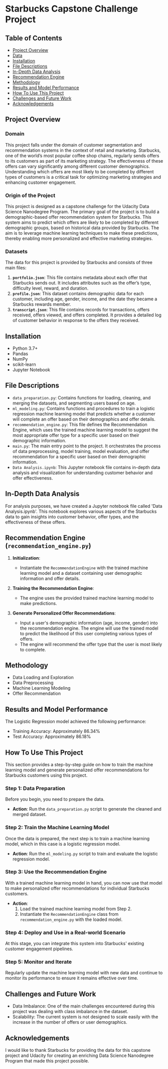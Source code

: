 # Starbucks Capstone Challenge Project

## Table of Contents

- [Project Overview](#project-overview)
- [Data](#data)
- [Installation](#installation)
- [File Descriptions](#file-descriptions)
- [In-Depth Data Analysis](#in-depth-data-analysis)
- [Recommendation Engine](#recommendation-engine)
- [Methodology](#methodology)
- [Results and Model Performance](#results-and-model-performance)
- [How To Use This Project](#how-to-use-this-project)
- [Challenges and Future Work](#challenges-and-future-work)
- [Acknowledgements](#acknowledgements)

## Project Overview

### Domain
This project falls under the domain of customer segmentation and recommendation systems in the context of retail and marketing. Starbucks, one of the world’s most popular coffee shop chains, regularly sends offers to its customers as part of its marketing strategy. The effectiveness of these offers can vary significantly among different customer demographics. Understanding which offers are most likely to be completed by different types of customers is a critical task for optimizing marketing strategies and enhancing customer engagement.

### Origin of the Project
This project is designed as a capstone challenge for the Udacity Data Science Nanodegree Program. The primary goal of the project is to build a demographic-based offer recommendation system for Starbucks. This system aims to predict which offers are likely to be completed by different demographic groups, based on historical data provided by Starbucks. The aim is to leverage machine learning techniques to make these predictions, thereby enabling more personalized and effective marketing strategies.

### Datasets
The data for this project is provided by Starbucks and consists of three main files:

1. **`portfolio.json`**: This file contains metadata about each offer that Starbucks sends out. It includes attributes such as the offer’s type, difficulty level, reward, and duration.
2. **`profile.json`**: This dataset contains demographic data for each customer, including age, gender, income, and the date they became a Starbucks rewards member.
3. **`transcript.json`**: This file contains records for transactions, offers received, offers viewed, and offers completed. It provides a detailed log of customer behavior in response to the offers they received.

## Installation

- Python 3.7+
- Pandas
- NumPy
- scikit-learn
- Jupyter Notebook

## File Descriptions

- `data_preparation.py`: Contains functions for loading, cleaning, and merging the datasets, and segmenting users based on age.
- `ml_modeling.py`: Contains functions and procedures to train a logistic regression machine learning model that predicts whether a customer will complete an offer based on their demographics and offer details.
- `recommendation_engine.py`: This file defines the Recommendation Engine, which uses the trained machine learning model to suggest the most appropriate offer type for a specific user based on their demographic information.
- `main.py`: The main entry point to the project. It orchestrates the process of data preprocessing, model training, model evaluation, and offer recommendation for a specific user based on their demographic information.
- `Data Analysis.ipynb`: This Jupyter notebook file contains in-depth data analysis and visualization for understanding customer behavior and offer effectiveness.

## In-Depth Data Analysis

For analysis purposes, we have created a Jupyter notebook file called 'Data Analysis.ipynb'. This notebook explores various aspects of the Starbucks data to gain insights into customer behavior, offer types, and the effectiveness of these offers.

## Recommendation Engine (`recommendation_engine.py`)

1. **Initialization**: 
   - Instantiate the `RecommendationEngine` with the trained machine learning model and a dataset containing user demographic information and offer details.

2. **Training the Recommendation Engine**: 
   - The engine uses the provided trained machine learning model to make predictions. 

3. **Generate Personalized Offer Recommendations**: 
   - Input a user's demographic information (age, income, gender) into the recommendation engine. The engine will use the trained model to predict the likelihood of this user completing various types of offers.
   - The engine will recommend the offer type that the user is most likely to complete.

## Methodology

- Data Loading and Exploration
- Data Preprocessing
- Machine Learning Modeling
- Offer Recommendation

## Results and Model Performance

The Logistic Regression model achieved the following performance:

- Training Accuracy: Approximately 86.34%
- Test Accuracy: Approximately 86.18%

## How To Use This Project

This section provides a step-by-step guide on how to train the machine learning model and generate personalized offer recommendations for Starbucks customers using this project.

### Step 1: Data Preparation
Before you begin, you need to prepare the data.

- **Action**: Run the `data_preparation.py` script to generate the cleaned and merged dataset.

### Step 2: Train the Machine Learning Model
Once the data is prepared, the next step is to train a machine learning model, which in this case is a logistic regression model.

- **Action**: Run the `ml_modeling.py` script to train and evaluate the logistic regression model.

### Step 3: Use the Recommendation Engine
With a trained machine learning model in hand, you can now use that model to make personalized offer recommendations for individual Starbucks customers.

- **Action**:
  1. Load the trained machine learning model from Step 2.
  2. Instantiate the `RecommendationEngine` class from `recommendation_engine.py` with the loaded model.

### Step 4: Deploy and Use in a Real-world Scenario
At this stage, you can integrate this system into Starbucks' existing customer engagement pipelines.

### Step 5: Monitor and Iterate


Regularly update the machine learning model with new data and continue to monitor its performance to ensure it remains effective over time.

## Challenges and Future Work

- Data Imbalance: One of the main challenges encountered during this project was dealing with class imbalance in the dataset.
- Scalability: The current system is not designed to scale easily with the increase in the number of offers or user demographics.

## Acknowledgements

I would like to thank Starbucks for providing the data for this capstone project and Udacity for creating an enriching Data Science Nanodegree Program that made this project possible.